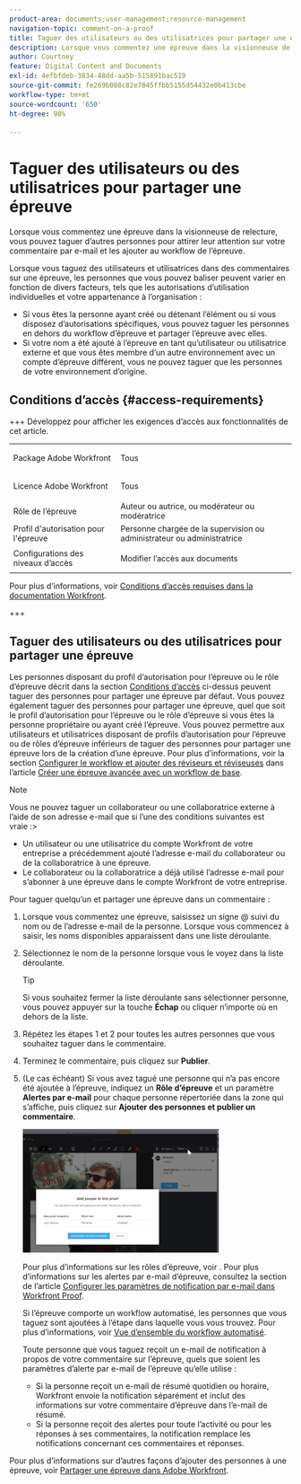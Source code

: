 ```yaml
---
product-area: documents;user-management;resource-management
navigation-topic: comment-on-a-proof
title: Taguer des utilisateurs ou des utilisatrices pour partager une épreuve
description: Lorsque vous commentez une épreuve dans la visionneuse de relecture, vous pouvez taguer d’autres personnes pour attirer leur attention sur votre commentaire par e-mail et les ajouter au workflow de l’épreuve.
author: Courtney
feature: Digital Content and Documents
exl-id: 4efbfdeb-3834-48dd-aa5b-515891bac519
source-git-commit: fe269b088c82e7045ffbb5155d54432e0b413cbe
workflow-type: tm+mt
source-wordcount: '650'
ht-degree: 98%

---
```


# Taguer des utilisateurs ou des utilisatrices pour partager une épreuve

Lorsque vous commentez une épreuve dans la visionneuse de relecture, vous pouvez taguer d’autres personnes pour attirer leur attention sur votre commentaire par e-mail et les ajouter au workflow de l’épreuve.

Lorsque vous taguez des utilisateurs et utilisatrices dans des commentaires sur une épreuve, les personnes que vous pouvez baliser peuvent varier en fonction de divers facteurs, tels que les autorisations d’utilisation individuelles et votre appartenance à l’organisation :

* Si vous êtes la personne ayant créé ou détenant l’élément ou si vous disposez d’autorisations spécifiques, vous pouvez taguer les personnes en dehors du workflow d’épreuve et partager l’épreuve avec elles.
* Si votre nom a été ajouté à l’épreuve en tant qu’utilisateur ou utilisatrice externe et que vous êtes membre d’un autre environnement avec un compte d’épreuve différent, vous ne pouvez taguer que les personnes de votre environnement d’origine. <!--For more information, see [Proofing collaboration limitations with people outside of your organization](../../../../review-and-approve-work/proofing/tips-tricks-and-troubleshooting/collaboration-with-members-outside-of-your-organization.md)-->

## Conditions d’accès {#access-requirements}

+++ Développez pour afficher les exigences d’accès aux fonctionnalités de cet article.

<table style="table-layout:auto"> 
 <col> 
 <col> 
 <tbody> 
  <tr> 
   <td role="rowheader">Package Adobe Workfront</td> 
   <td><p>Tous</p> </td> 
  </tr> 
  <tr> 
   <td role="rowheader">Licence Adobe Workfront</td> 
   <td> <p>Tous</p>
   </td> 
  </tr> 
  <tr data-mc-conditions=""> 
   <td role="rowheader">Rôle de l’épreuve</td> 
   <td>Auteur ou autrice, ou modérateur ou modératrice</td> 
  </tr> 
  <tr data-mc-conditions=""> 
   <td role="rowheader">Profil d'autorisation pour l'épreuve</td> 
   <td>Personne chargée de la supervision ou administrateur ou administratrice</td> 
  </tr> 
  <tr data-mc-conditions=""> 
   <td role="rowheader">Configurations des niveaux d’accès</td> 
   <td> <p>Modifier l’accès aux documents</p></td> 
  </tr> 
 </tbody> 
</table>

Pour plus d’informations, voir [Conditions d’accès requises dans la documentation Workfront](/help/quicksilver/administration-and-setup/add-users/access-levels-and-object-permissions/access-level-requirements-in-documentation.md).

+++

## Taguer des utilisateurs ou des utilisatrices pour partager une épreuve

Les personnes disposant du profil d’autorisation pour l’épreuve ou le rôle d’épreuve décrit dans la section [Conditions d’accès](#access-requirements) ci-dessus peuvent taguer des personnes pour partager une épreuve par défaut. Vous pouvez également taguer des personnes pour partager une épreuve, quel que soit le profil d’autorisation pour l’épreuve ou le rôle d’épreuve si vous êtes la personne propriétaire ou ayant créé l’épreuve. Vous pouvez permettre aux utilisateurs et utilisatrices disposant de profils d’autorisation pour l’épreuve ou de rôles d’épreuve inférieurs de taguer des personnes pour partager une épreuve lors de la création d’une épreuve. Pour plus d’informations, voir la section [Configurer le workflow et ajouter des réviseurs et réviseuses](../../../../review-and-approve-work/proofing/creating-proofs-within-workfront/configure-basic-proof-workflow.md#configur) dans l’article [Créer une épreuve avancée avec un workflow de base](../../../../review-and-approve-work/proofing/creating-proofs-within-workfront/configure-basic-proof-workflow.md).

>[!NOTE]
>
>Vous ne pouvez taguer un collaborateur ou une collaboratrice externe à l’aide de son adresse e-mail que si l’une des conditions suivantes est vraie :>
>* Un utilisateur ou une utilisatrice du compte Workfront de votre entreprise a précédemment ajouté l’adresse e-mail du collaborateur ou de la collaboratrice à une épreuve.
>* Le collaborateur ou la collaboratrice a déjà utilisé l’adresse e-mail pour s’abonner à une épreuve dans le compte Workfront de votre entreprise.
>

Pour taguer quelqu’un et partager une épreuve dans un commentaire :

1. Lorsque vous commentez une épreuve, saisissez un signe @ suivi du nom ou de l’adresse e-mail de la personne. Lorsque vous commencez à saisir, les noms disponibles apparaissent dans une liste déroulante.
1. Sélectionnez le nom de la personne lorsque vous le voyez dans la liste déroulante.

   >[!TIP]
   >
   >Si vous souhaitez fermer la liste déroulante sans sélectionner personne, vous pouvez appuyer sur la touche **Échap** ou cliquer n’importe où en dehors de la liste.

1. Répétez les étapes 1 et 2 pour toutes les autres personnes que vous souhaitez taguer dans le commentaire.
1. Terminez le commentaire, puis cliquez sur **Publier**.
1. (Le cas échéant) Si vous avez tagué une personne qui n’a pas encore été ajoutée à l’épreuve, indiquez un **Rôle d’épreuve** et un paramètre **Alertes par e-mail** pour chaque personne répertoriée dans la zone qui s’affiche, puis cliquez sur **Ajouter des personnes et publier un commentaire**.

   ![Ajouter des personnes à l&#39;épreuve](assets/add-people-to-proof-350x220.png)

   Pour plus d’informations sur les rôles d’épreuve, voir . Pour plus d’informations sur les alertes par e-mail d’épreuve, consultez la section de l’article [Configurer les paramètres de notification par e-mail dans Workfront Proof](../../../../workfront-proof/wp-emailsntfctns/email-alerts/config-email-notification-settings-wp.md).

   Si l’épreuve comporte un workflow automatisé, les personnes que vous taguez sont ajoutées à l’étape dans laquelle vous vous trouvez. Pour plus d’informations, voir [Vue d’ensemble du workflow automatisé](../../../../review-and-approve-work/proofing/proofing-overview/automated-workflow.md).

   Toute personne que vous taguez reçoit un e-mail de notification à propos de votre commentaire sur l’épreuve, quels que soient les paramètres d’alerte par e-mail de l’épreuve qu’elle utilise :

   * Si la personne reçoit un e-mail de résumé quotidien ou horaire, Workfront envoie la notification séparément et inclut des informations sur votre commentaire d’épreuve dans l’e-mail de résumé.
   * Si la personne reçoit des alertes pour toute l’activité ou pour les réponses à ses commentaires, la notification remplace les notifications concernant ces commentaires et réponses.

Pour plus d’informations sur d’autres façons d’ajouter des personnes à une épreuve, voir [Partager une épreuve dans Adobe Workfront](../../../../review-and-approve-work/proofing/managing-proofs-within-workfront/share-a-proof-in-workfront.md).

